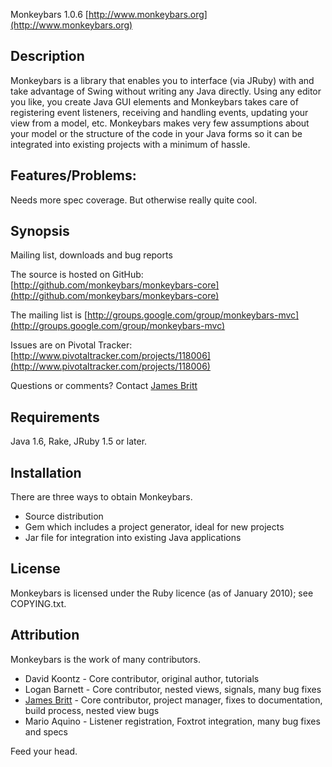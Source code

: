 Monkeybars 1.0.6
[http://www.monkeybars.org](http://www.monkeybars.org)

Description
------------
  
Monkeybars is a library that enables you to interface (via JRuby) with and take advantage of Swing without writing any Java directly.  Using any editor you like, you create Java GUI elements and Monkeybars takes care of registering event listeners, receiving and handling events, updating your view from a model, etc. Monkeybars makes very few assumptions about your model or the structure of the code in your Java forms so it can be integrated into existing projects with a minimum of hassle.

Features/Problems:
------------

Needs more spec coverage.  But otherwise really quite cool.


Synopsis
---------


Mailing list, downloads and bug reports

The source is hosted on GitHub: [http://github.com/monkeybars/monkeybars-core](http://github.com/monkeybars/monkeybars-core)

The mailing list is [http://groups.google.com/group/monkeybars-mvc](http://groups.google.com/group/monkeybars-mvc)

Issues are on Pivotal Tracker: [http://www.pivotaltracker.com/projects/118006](http://www.pivotaltracker.com/projects/118006) 


Questions or comments? Contact [James Britt](mailto:james+monkeybars@neurogami.com)

 
Requirements
---------

  Java 1.6, Rake, JRuby 1.5 or later.

Installation
---------

There are three ways to obtain Monkeybars.  
  - Source distribution
  - Gem which includes a project generator, ideal for new projects
  - Jar file for integration into existing Java applications


License
--------
Monkeybars is licensed under the Ruby licence (as of January 2010); see COPYING.txt.

Attribution
---------

Monkeybars is the work of many contributors.

- David Koontz - Core contributor, original author, tutorials
- Logan Barnett - Core contributor, nested views, signals, many bug fixes
- [James Britt](http://www.jamesbritt.com) - Core contributor, project manager, fixes to documentation, build process, nested view bugs
- Mario Aquino - Listener registration, Foxtrot integration, many bug fixes and specs


Feed your head.
